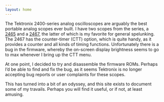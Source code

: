```yaml
---
layout: home
---
```


The Tektronix 2400-series analog oscilloscopes are arguably the best portable analog scopes
ever built.
I have two scopes from the series, a [2465](https://w140.com/tekwiki/wiki/2465) and a
[2467](https://w140.com/tekwiki/wiki/2467), the latter of which is my favorite for
general spelunking.
The 2467 has the counter-timer (CTT) option, which is quite handy, as it provides a counter and
all kinds of timing functions.
Unfortunately there is a bug in the firmware, whereby the on-screen display brightness seems to
go to max whenever I bring up the CTT menu.

At one point, I decided to try and disassemble the firmware ROMs.
Perhaps I’d be able to find and fix the bug, as it seems Tektronix is no longer accepting bug
reports or user complaints for these scopes.

This has turned into a bit of an odyssey, and this site exists to document some of my travails.
Perhaps you will find it useful, or if not, at least amusing.
